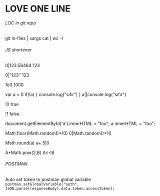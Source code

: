 # LOVE ONE LINE
###### LOC in git repo
git ls-files | xargs cat | wc -l

###### JS shortener
0|123.56464
123

0|"123"
123

1e3
1000

var a = 0
if(!a) { console.log("sıfır") }
a||console.log("sıfır")

!0
true

!1
false

document.getElementById('a').innerHTML = "foo";
a.innerHTML = "foo";

Math.floor(Math.random()*10)
0|Math.random()*10

Math.round(a)
a+.5|0

A*Math.pow(2,B)
A<<B

###### POSTMAN
Auto set token to postman global variable
```postman.setGlobalVariable("auth", JSON.parse(responseBody).data.token.accessToken);```
